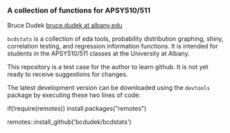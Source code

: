 ### A collection of functions for APSY510/511

Bruce Dudek [bruce.dudek at albany.edu](mailto:bruce.dudek@albany.edu)  

`bcdstats` is a collection of eda tools, probability distribution graphing, shiny, correlation testing, and regression information functions.  It is intended for students in the APSY510/511 classes at the University at Albany.

This repository is a test case for the author to learn github.  It is not yet ready to receive suggestions for changes.

The latest development version can be downloaded using the `devtools` package by executing these two lines of code:

if(!require(remotes)) install.packages("remotes")

remotes::install_github('bcdudek/bcdstats')

